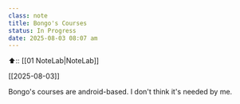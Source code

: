 ```yaml
---
class: note
title: Bongo's Courses
status: In Progress
date: 2025-08-03 08:07 am
---
```



⬆️:: [[01 NoteLab|NoteLab]]

[[2025-08-03]]

Bongo's courses are android-based. I don't think it's needed by me.